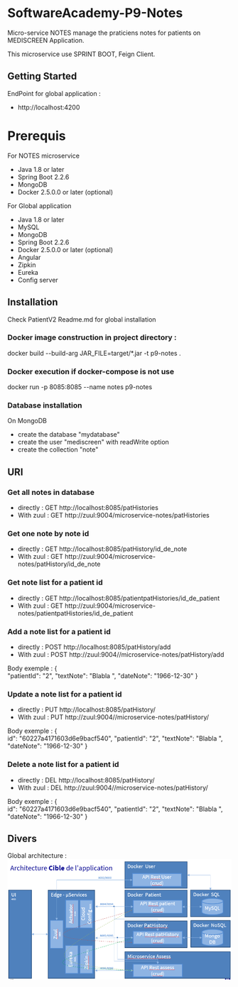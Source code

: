 # SoftwareAcademy-P9-Notes
Micro-service NOTES manage the praticiens notes for patients on MEDISCREEN Application. 

This microservice use SPRINT BOOT, Feign Client. 

## Getting Started
EndPoint for global application  : 
* http://localhost:4200

# Prerequis
For NOTES microservice
* Java 1.8 or later
* Spring Boot 2.2.6
* MongoDB
* Docker 2.5.0.0 or later (optional)

For Global application
* Java 1.8 or later
* MySQL
* MongoDB
* Spring Boot 2.2.6
* Docker 2.5.0.0 or later (optional)
* Angular
* Zipkin
* Eureka
* Config server

## Installation
Check PatientV2 Readme.md for global installation 

### Docker image construction in project directory :
docker build --build-arg JAR_FILE=target/*.jar -t p9-notes .

### Docker execution if docker-compose is not use
docker run -p 8085:8085 --name notes p9-notes

### Database installation
On MongoDB
* create the database "mydatabase"
* create the user "mediscreen" with readWrite option
* create the collection "note"

## URI
### Get all notes in database
* directly : GET http://localhost:8085/patHistories
* With zuul : GET http://zuul:9004/microservice-notes/patHistories

### Get one note by note id
* directly : GET http://localhost:8085/patHistory/id_de_note
* With zuul : GET http://zuul:9004/microservice-notes/patHistory/id_de_note

### Get note list for a patient id
* directly : GET http://localhost:8085/patientpatHistories/id_de_patient
* With zuul : GET http://zuul:9004/microservice-notes/patientpatHistories/id_de_patient

### Add a note list for a patient id
* directly : POST http://localhost:8085/patHistory/add
* With zuul : POST http://zuul:9004//microservice-notes/patHistory/add

Body exemple :
{   
    "patientId": "2",
    "textNote": "Blabla ",
    "dateNote": "1966-12-30"
}

### Update a note list for a patient id
* directly : PUT http://localhost:8085/patHistory/
* With zuul : PUT http://zuul:9004//microservice-notes/patHistory/

Body exemple :
{   
    id": "60227a4171603d6e9bacf540",
    "patientId": "2",
    "textNote": "Blabla ",
    "dateNote": "1966-12-30"
}

### Delete a note list for a patient id
* directly : DEL http://localhost:8085/patHistory/
* With zuul : DEL http://zuul:9004//microservice-notes/patHistory/

Body exemple :
{   
    id": "60227a4171603d6e9bacf540",
    "patientId": "2",
    "textNote": "Blabla ",
    "dateNote": "1966-12-30"
}

## Divers
Global architecture : 
![alt text](Architecture.png)